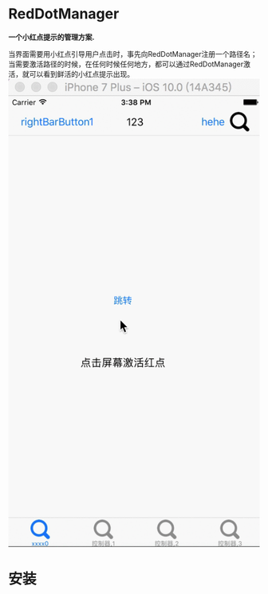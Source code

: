 # RedDotManager

**一个小红点提示的管理方案.**

当界面需要用小红点引导用户点击时，事先向RedDotManager注册一个路径名；当需要激活路径的时候，在任何时候任何地方，都可以通过RedDotManager激活，就可以看到鲜活的小红点提示出现。
![效果图](images/小红点.gif)

# 安装


